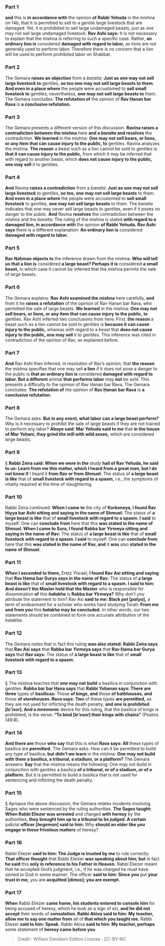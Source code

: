 
### Part 1
<b>and</b> this is <b>in accordance with</b> the opinion <b>of Rabbi Yehuda</b> in the mishna on 14b, that it is permitted to sell to a gentile large livestock that are damaged. Yet, it is prohibited to sell large undamaged beasts, just as one may not sell large undamaged livestock. <b>Rav Ashi says:</b> It is not necessary to explain that the mishna is referring to such a specific case. Rather, <b>an ordinary lion is</b> considered <b>damaged with regard to labor,</b> as lions are not generally used to perform labor. Therefore there is no concern that a lion will be used to perform prohibited labor on Shabbat.

### Part 2
The Gemara <b>raises an objection</b> from a <i>baraita</i>: <b>Just as one may not sell large livestock to</b> gentiles, <b>so too one may not sell large beasts to them. And even in a place where</b> the people were accustomed to <b>sell small livestock to</b> gentiles; nevertheless, <b>one may not sell large beasts to</b> them. The Gemara concludes: <b>The refutation of</b> the opinion of <b>Rav Ḥanan bar Rava</b> is <b>a conclusive refutation.</b>

### Part 3
The Gemara presents a different version of this discussion. <b>Ravina raises a contradiction between the mishna</b> here <b>and a <i>baraita</i> and resolves</b> the contradiction. <b>We learned</b> in the mishna: <b>One may not sell bears, or lions, or any item that can cause injury to the public, to</b> gentiles. Ravina analyzes the mishna: <b>The reason</b> a beast such as a lion cannot be sold to gentiles is <b>that it can cause injury to the public,</b> from which it may be inferred that with regard to another beast, which <b>does not cause injury to the public, one may sell</b> it to gentiles.

### Part 4
<b>And</b> Ravina <b>raises a contradiction</b> from a <i>baraita</i>: <b>Just as one may not sell large livestock</b> to gentiles, <b>so too, one may not sell large beasts</b> to them. <b>And even in a place where</b> the people were accustomed to <b>sell small livestock</b> to gentiles, <b>one may not sell large beasts</b> to them. The <i>baraita</i> indicates that one may never sell large beasts to gentiles, even if it poses no danger to the public. <b>And</b> Ravina <b>resolves</b> the contradiction between the mishna and the <i>baraita</i>: The ruling of the mishna is stated <b>with regard to a damaged lion, in accordance with</b> the opinion <b>of Rabbi Yehuda. Rav Ashi says</b> there is a different explanation: <b>An ordinary lion is</b> considered <b>damaged with regard to labor.</b>

### Part 5
<b>Rav Naḥman objects to</b> the inference drawn from the mishna: <b>Who will tell us that a lion is</b> considered <b>a large beast? Perhaps it is</b> considered <b>a small beast,</b> in which case it cannot be inferred that the mishna permits the sale of large beasts.

### Part 6
The Gemara explains: <b>Rav Ashi examined the mishna</b> here carefully, <b>and</b> from it he <b>raises a refutation</b> of the opinion of Rav Ḥanan bar Rava, who permitted the sale of large beasts. <b>We learned</b> in the mishna: <b>One may not sell bears, or lions, or any item that can cause injury to the public, to</b> gentiles. Rav Ashi inferred two conclusions from here. First, <b>the reason</b> a beast such as a lion cannot be sold to gentiles is <b>because it can cause injury to the public,</b> whereas with regard to a beast that <b>does not cause injury to the public, one may sell</b> it to gentiles. This inference was cited in contradiction of the opinion of Rav, as explained before.

### Part 7
<b>And</b> Rav Ashi then inferred, in resolution of Rav’s opinion, that <b>the reason</b> the mishna specifies that one may sell <b>a lion</b> if it does not pose a danger to the public is <b>that an ordinary lion is</b> considered <b>damaged with regard to labor. But a different</b> animal <b>that performs labor</b> may <b>not</b> be sold. This presents a difficulty to the opinion of Rav Ḥanan bar Rava. The Gemara concludes: <b>The refutation of</b> the opinion of <b>Rav Ḥanan bar Rava</b> is <b>a conclusive refutation.</b>

### Part 8
The Gemara asks: <b>But in any event, what labor can a large beast perform?</b> Why is it necessary to prohibit the sale of large beasts if they are not trained to perform any labor? <b>Abaye said: Mar Yehuda said to me</b> that <b>in the house of Mar Yoḥani, they grind the mill with wild asses,</b> which are considered large beasts.

### Part 9
§ <b>Rabbi Zeira said: When we were in the</b> study <b>hall of Rav Yehuda, he said to us: Learn from me this matter, which I heard from a great man, but I do not know if</b> I heard it <b>from Rav or from Shmuel:</b> The status of <b>a large beast is like</b> that of <b>small livestock with regard to a spasm,</b> i.e., the symptoms of vitality required at the time of slaughtering.

### Part 10
Rabbi Zeira continued: <b>When I came to</b> the city of <b>Korkoneya, I found Rav Ḥiyya bar Ashi sitting and saying in the name of Shmuel:</b> The status of <b>a large beast is like</b> that of <b>small livestock with regard to a spasm. I said</b> to myself: One can <b>conclude from</b> here that this <b>was stated in the name of Shmuel. When I came to Sura, I found Rabba bar Yirmeya sitting and saying in the name of Rav:</b> The status of <b>a large beast is like</b> that of <b>small livestock with regard to a spasm. I said</b> to myself: One can <b>conclude from</b> here that this <b>was stated in the name of Rav, and</b> it <b>was</b> also <b>stated in the name of Shmuel.</b>

### Part 11
<b>When I ascended to there,</b> Eretz Yisrael, <b>I found Rav Asi sitting and saying</b> that <b>Rav Ḥama bar Gurya says in the name of Rav:</b> The status of <b>a large beast is like</b> that of <b>small livestock with regard to a spasm. I said to him: And doesn’t the Master hold that the Master</b> who is responsible for dissemination <b>of</b> this <b><i>halakha</i></b> is <b>Rabba bar Yirmeya?</b> Why don’t you attribute the statement to him? Rav Asi <b>said to me: Black pot [<i>patya</i>],</b> a term of endearment for a scholar who works hard studying Torah: <b>From me and from you</b> this <b><i>halakha</i> may be concluded.</b> In other words, our two statements should be combined to form one accurate attribution of the <i>halakha</i>.

### Part 12
The Gemara notes that in fact this ruling <b>was also stated: Rabbi Zeira says</b> that <b>Rav Asi says</b> that <b>Rabba bar Yirmeya says</b> that <b>Rav Ḥama bar Gurya says</b> that <b>Rav says:</b> The status of <b>a large beast is like</b> that of <b>small livestock with regard to a spasm.</b>

### Part 13
§ The mishna teaches that <b>one may not build</b> a basilica in conjunction with gentiles. <b>Rabba bar bar Ḥana says</b> that <b>Rabbi Yoḥanan says: There are three</b> types of <b>basilicas:</b> Those <b>of kings, and</b> those <b>of bathhouses, and</b> those <b>of storehouses. Rava says: Two</b> of these types <b>are permitted,</b> as they are not used for inflicting the death penalty, <b>and one is prohibited [<i>le’isor</i>]. And a mnemonic</b> device for this ruling, that the basilica of kings is prohibited, is the verse: <b>“To bind [<i>le’esor</i>] their kings with chains”</b> (Psalms 149:8).

### Part 14
<b>And there are</b> those <b>who say</b> that this is what <b>Rava says: All</b> these types of basilica are <b>permitted.</b> The Gemara asks: How can it be permitted to build any type of basilica; <b>but didn’t we learn</b> in the mishna: <b>One may not build with them a basilica, a tribunal, a stadium, or a platform?</b> The Gemara answers: <b>Say</b> that the mishna means the following: One may not build in conjunction with gentiles a basilica <b>of a tribunal, or of a stadium, or of a platform.</b> But it is permitted to build a basilica that is not used for sentencing and inflicting the death penalty.

### Part 15
§ Apropos the above discussion, the Gemara relates incidents involving Sages who were sentenced by the ruling authorities. <b>The Sages taught: When Rabbi Eliezer was arrested</b> and charged <b>with heresy</b> by the authorities, <b>they brought him up to a tribunal to be judged. A certain</b> judicial <b>officer [<i>hegemon</i>] said to him:</b> Why <b>should an elder like you engage in these frivolous matters</b> of heresy?

### Part 16
Rabbi Eliezer <b>said to him: The Judge is trusted by me</b> to rule correctly. <b>That officer thought</b> that Rabbi Eliezer <b>was speaking about him; but</b> in fact <b>he said</b> this <b>only in reference to his Father in Heaven.</b> Rabbi Eliezer meant that he accepted God’s judgment, i.e., if he was charged he must have sinned to God in some manner. The officer <b>said to him: Since you</b> put <b>your trust in me,</b> you are <b>acquitted [<i>dimos</i>]; you are exempt.</b>

### Part 17
<b>When</b> Rabbi Eliezer <b>came home, his students entered to console him</b> for being accused of heresy, which he took as a sign of sin, <b>and he did not accept</b> their words of <b>consolation. Rabbi Akiva said to him: My teacher, allow me to say one matter from</b> all of <b>that which you taught me.</b> Rabbi Eliezer <b>said to him: Speak.</b> Rabbi Akiva <b>said to him: My teacher, perhaps</b> some statement of <b>heresy came before you</b>

>Credit : William Davidson Edition
>License : CC-BY-NC